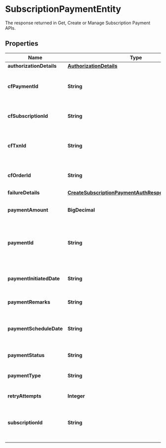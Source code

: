 

# SubscriptionPaymentEntity

The response returned in Get, Create or Manage Subscription Payment APIs.

## Properties

| Name | Type | Description | Notes |
|------------ | ------------- | ------------- | -------------|
|**authorizationDetails** | [**AuthorizationDetails**](AuthorizationDetails.md) |  |  [optional] |
|**cfPaymentId** | **String** | Cashfree subscription payment reference number |  [optional] |
|**cfSubscriptionId** | **String** | Cashfree subscription reference number |  [optional] |
|**cfTxnId** | **String** | Cashfree subscription payment transaction ID |  [optional] |
|**cfOrderId** | **String** | Cashfree subscription payment order ID |  [optional] |
|**failureDetails** | [**CreateSubscriptionPaymentAuthResponseFailureDetails**](CreateSubscriptionPaymentAuthResponseFailureDetails.md) |  |  [optional] |
|**paymentAmount** | **BigDecimal** | The charge amount of the payment. |  [optional] |
|**paymentId** | **String** | A unique ID passed by merchant for identifying the transaction. |  [optional] |
|**paymentInitiatedDate** | **String** | The date on which the payment was initiated. |  [optional] |
|**paymentRemarks** | **String** | Payment remarks. |  [optional] |
|**paymentScheduleDate** | **String** | The date on which the payment is scheduled to be processed. |  [optional] |
|**paymentStatus** | **String** | Status of the payment. |  [optional] |
|**paymentType** | **String** | Payment type. Can be AUTH or CHARGE. |  [optional] |
|**retryAttempts** | **Integer** | Retry attempts. |  [optional] |
|**subscriptionId** | **String** | A unique ID passed by merchant for identifying the subscription. |  [optional] |



